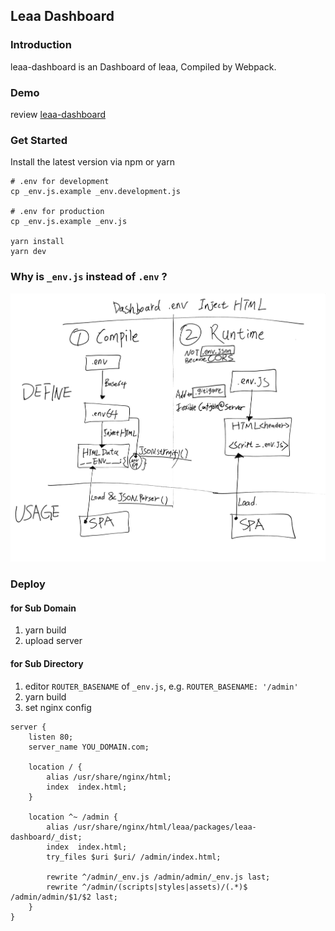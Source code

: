 ## Leaa Dashboard

### Introduction

leaa-dashboard is an Dashboard of leaa, Compiled by Webpack.

### Demo

review [leaa-dashboard](https://leaa-dashboard.now.sh)

### Get Started

Install the latest version via npm or yarn

```shell script
# .env for development
cp _env.js.example _env.development.js

# .env for production
cp _env.js.example _env.js

yarn install
yarn dev
```

### Why is `_env.js` instead of `.env` ?

![_env-design](./docs/images/_env-design.jpg)

### Deploy

#### for Sub Domain

1. yarn build
2. upload server

#### for Sub Directory

1. editor `ROUTER_BASENAME` of `_env.js`, e.g. `ROUTER_BASENAME: '/admin'`
2. yarn build
3. set nginx config

```smartyconfig
server {
    listen 80;
    server_name YOU_DOMAIN.com;

    location / {
        alias /usr/share/nginx/html;
        index  index.html;
    }

    location ^~ /admin {
        alias /usr/share/nginx/html/leaa/packages/leaa-dashboard/_dist;
        index  index.html;
        try_files $uri $uri/ /admin/index.html;

        rewrite ^/admin/_env.js /admin/admin/_env.js last;
        rewrite ^/admin/(scripts|styles|assets)/(.*)$ /admin/admin/$1/$2 last;
    }
}
```
